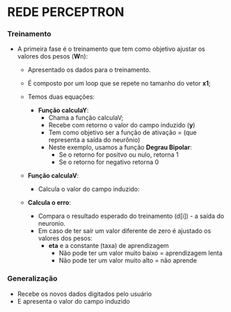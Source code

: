 # REDE PERCEPTRON

### Treinamento
* A primeira fase é o treinamento que tem como objetivo ajustar os valores dos pesos (**W**n):
  * Apresentado os dados para o treinamento.
  * É composto por um loop que se repete no tamanho do vetor **x1**;
  * Temos duas equações:
    * **Função calculaY**: 
        * Chama a função calculaV;
        * Recebe com retorno o valor do campo induzido (**y**)
        * Tem como objetivo ser a função de ativação = (que representa a saída do neurônio)
        * Neste exemplo, usamos a função **Degrau Bipolar**: 
            * Se o retorno for positvo ou nulo, retorna 1
            * Se o retorno for negativo retorna 0
  * **Função calculaV**:
    *  Calcula o valor do campo induzido:
    
  * **Calcula o erro**:
    * Compara o resultado esperado do treinamento (d[i]) - a saída do neuronio.
    * Em caso de ter saír um valor diferente de zero é ajustado os valores dos pesos:
      * **eta** e a constante (taxa) de aprendizagem
        * Não pode ter um valor muito baixo = aprendizagem lenta
        * Não pode ter um valor muito alto = não aprende 

### Generalização
* Recebe os novos dados digitados pelo usuário
* E apresenta o valor do campo induzido
  
